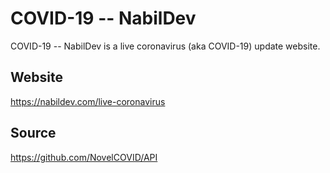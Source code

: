 # COVID-19 -- NabilDev

COVID-19 -- NabilDev is a live coronavirus (aka COVID-19) update website.

## Website

https://nabildev.com/live-coronavirus

## Source

https://github.com/NovelCOVID/API

